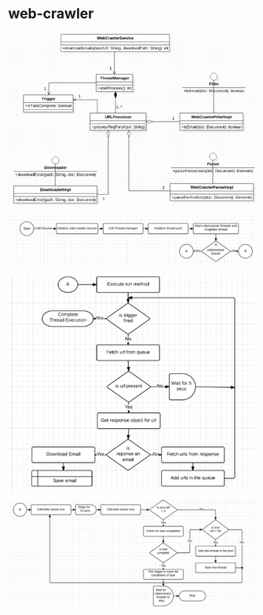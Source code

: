 # web-crawler

![alt text](https://github.com/vishals79/web-crawler/blob/master/etc/web-crawler-class-diagram.jpg "Class Diagram")

![alt text](https://github.com/vishals79/web-crawler/blob/master/etc/main-flow.jpg "Main Flow")

![alt text](https://github.com/vishals79/web-crawler/blob/master/etc/url-processor.jpg "URL Processor")

![alt text](https://github.com/vishals79/web-crawler/blob/master/etc/invigilator.jpg "Invigilator")

